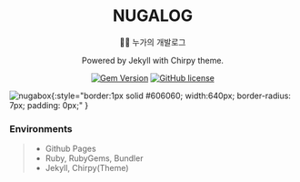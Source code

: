 <div align="center">

  # NUGALOG

  🧑‍💻 누가의 개발로그

  Powered by Jekyll with Chirpy theme.

  [![Gem Version](https://img.shields.io/gem/v/jekyll-theme-chirpy?color=brightgreen)](https://rubygems.org/gems/jekyll-theme-chirpy)
  [![GitHub license](https://img.shields.io/github/license/cotes2020/jekyll-theme-chirpy.svg)](https://github.com/cotes2020/jekyll-theme-chirpy/blob/master/LICENSE)

</div>


![nugabox](https://cdn.jsdelivr.net/gh/nugaBox/nugabox.github.io/assets/img/common/ogimage.png){:style="border:1px solid #606060; width:640px; border-radius: 7px; padding: 0px;" }

### Environments

>- Github Pages
>- Ruby, RubyGems, Bundler
>- Jekyll, Chirpy(Theme)
